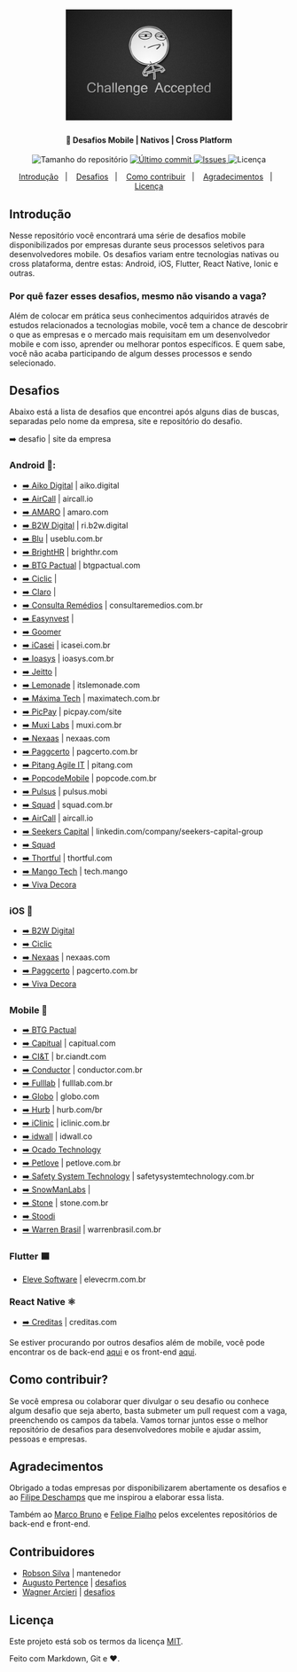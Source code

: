 <h1 align="center">
    <img alt="Desafio aceito" title="#challengeAccepted" src="challenge_accepted.jpg" width="300px" />
</h1>

<h4 align="center">
  📱 Desafios Mobile | Nativos | Cross Platform
</h4>
<p align="center">
  <img alt="Tamanho do repositório" src="https://img.shields.io/github/repo-size/robsonsilv4/desafios-mobile">
  
  <a href="https://github.com/robsonsilv4/desafios-mobile/master">
    <img alt="Último commit" src="https://img.shields.io/github/last-commit/robsonsilv4/desafios-mobile">
  </a>

  <a href="https://github.com/robsonsilv4/desafios-mobile/issues">
    <img alt="Issues" src="https://img.shields.io/github/issues/robsonsilv4/desafios-mobile">
  </a>

  <img alt="Licença" src="https://img.shields.io/badge/license-MIT-brightgreen">
</p>

<p align="center">
  <a href="#introdução">Introdução</a>&nbsp;&nbsp;&nbsp;|&nbsp;&nbsp;&nbsp;
  <a href="#desafios">Desafios</a>&nbsp;&nbsp;&nbsp;|&nbsp;&nbsp;&nbsp;
  <a href="#como-contribuir">Como contribuir</a>&nbsp;&nbsp;&nbsp;|&nbsp;&nbsp;&nbsp;
  <a href="#agradecimentos">Agradecimentos</a>&nbsp;&nbsp;&nbsp;|&nbsp;&nbsp;&nbsp;
  <a href="#licença">Licença</a>
</p>

## Introdução

Nesse repositório você encontrará uma série de desafios mobile disponibilizados por empresas durante seus processos seletivos para desenvolvedores mobile. Os desafios variam entre tecnologias nativas ou cross plataforma, dentre estas: Android, iOS, Flutter, React Native, Ionic e outras.

### Por quê fazer esses desafios, mesmo não visando a vaga?

Além de colocar em prática seus conhecimentos adquiridos através de estudos relacionados a tecnologias mobile, você tem a chance de descobrir o que as empresas e o mercado mais requisitam em um desenvolvedor mobile e com isso, aprender ou melhorar pontos específicos. E quem sabe, você não acaba participando de algum desses processos e sendo selecionado.

## Desafios

Abaixo está a lista de desafios que encontrei após alguns dias de buscas, separadas pelo nome da empresa, site e repositório do desafio.

➡️ desafio | site da empresa

### Android 📱:

- [➡️ Aiko Digital](github.com/aikodigital/teste-android-estagio-v1) | aiko.digital
- [➡️ AirCall](github.com/aircall/android-test) | aircall.io
- [➡️ AMARO](github.com/amaroteam/mobile-android-challenge) | amaro.com
- [➡️ B2W Digital](github.com/b2w-marketplace/challenge-android) | ri.b2w.digital
- [➡️ Blu](github.com/Pagnet/desafio-front-android) | useblu.com.br
- [➡️ BrightHR](github.com/brighthr/TechnicalTest.Android) | brighthr.com
- [➡️ BTG Pactual](github.com/btgpactualdigitaldev/android-challenge-BTG) | btgpactual.com
- [➡️ Ciclic](https://github.com/ciclic/test-android) | 
- [➡️ Claro](https://github.com/mobile-clarobrasil/claro-brasil-challenge-android) | 
- [➡️ Consulta Remédios](github.com/ConsultaRemedios/mobile-android-challenge) | consultaremedios.com.br
- [➡️ Easynvest](github.com/easynvest/teste-android) |
- [➡️ Goomer](github.com/goomerdev/job-dev-android-interview)
- [➡️ iCasei](github.com/icasei/teste-android-developer) | icasei.com.br
- [➡️ Ioasys](bitbucket.org/ioasys/empresas-android/src/master) | ioasys.com.br
- [➡️ Jeitto](github.com/Jeitto/Android-Challenge) |
- [➡️ Lemonade](github.com/LemonadeTech/DesafioAndroid) | itslemonade.com
- [➡️ Máxima Tech](github.com/talentosmaxima/Android) | maximatech.com.br
- [➡️ PicPay](github.com/mobilepicpay/desafio-android) | picpay.com/site
- [➡️ Muxi Labs](github.com/muxidev/desafio-android) | muxi.com.br
- [➡️ Nexaas](github.com/myfreecomm/desafio-mobile-android) | nexaas.com
- [➡️ Paggcerto](github.com/paggcerto-sa/desafios/blob/master/mobile-android.md) | pagcerto.com.br
- [➡️ Pitang Agile IT](github.com/pitangagile/desafio-android) | pitang.com
- [➡️ PopcodeMobile](github.com/PopcodeMobile/desafio-android) | popcode.com.br
- [➡️ Pulsus](github.com/pulsus-mobi/desafio-pulsus-mobile) | pulsus.mobi
- [➡️ Squad](github.com/squadbr/Desafio-Android) | squad.com.br
- [➡️ AirCall](github.com/aircall/android-test) | aircall.io
- [➡️ Seekers Capital](github.com/SeekersAdvisorsLabs/hr-mobile-android-test) | linkedin.com/company/seekers-capital-group
- [➡️ Squad](github.com/squadbr/Desafio-Android)
- [➡️ Thortful](github.com/mhasanali/ThortfulTest) | thortful.com
- [➡️ Mango Tech](github.com/mango-tech/RickAndMortyApp) | tech.mango
- [➡️ Viva Decora](github.com/vivadecora/vd-android-test)

### iOS 🍎

- [➡️ B2W Digital](https://github.com/b2w-marketplace/challenge-ios)
- [➡️ Ciclic](https://github.com/ciclic/test-ios)
- [➡️ Nexaas](github.com/myfreecomm/desafio-mobile-ios) | nexaas.com
- [➡️ Paggcerto](github.com/paggcerto-sa/desafios/blob/master/mobile-ios.md) | pagcerto.com.br
- [➡️ Viva Decora](https://github.com/vivadecora/ios-teste)

### Mobile 🚀

- [➡️ BTG Pactual](https://github.com/btgpactualdigitaldev/mobile-challenge)
- [➡️ Capitual](https://github.com/capitual/mobile-challenge) | capitual.com
- [➡️ CI&T](github.com/ciandt-mobile/desafio-mobile) | br.ciandt.com
- [➡️ Conductor](github.com/marketpayconductor/desafio-mobile) | conductor.com.br
- [➡️ Fulllab](github.com/fulllabS2totalcommit/desafio-mobile) | fulllab.com.br
- [➡️ Globo](github.com/globoi/globoplay-desafio-mobile) | globo.com
- [➡️ Hurb](github.com/hurbcom/challenge-alpha) | hurb.com/br
- [➡️ iClinic](github.com/iclinic/api-desafio-mobile) | iclinic.com.br
- [➡️ idwall](github.com/idwall/desafios-iddog/tree/master/mobile) | idwall.co
- [➡️ Ocado Technology](https://github.com/ocadotechnology/mobile-challenge)
- [➡️ Petlove](github.com/petlove/vagas/tree/master/mobile) | petlove.com.br
- [➡️ Safety System Technology](github.com/safetysystemtechnology/desafio-mobile) | safetysystemtechnology.com.br
- [➡️ SnowManLabs](https://github.com/snowmanlabs/mobile-challenge) | 
- [➡️ Stone](https://github.com/stone-payments/desafio-mobile) | stone.com.br
- [➡️ Stoodi](github.com/stoodibr/mobile-challenge)
- [➡️ Warren Brasil](github.com/warrenbrasil/desafio-warren-mobile) | warrenbrasil.com.br

### Flutter 🟦

- [Eleve Software](github.com/eleve-software/desafio-flutter) | elevecrm.com.br

### React Native ⚛️

- [➡️ Creditas](github.com/Creditas/challenge/tree/master/mobile-react-native) | creditas.com

Se estiver procurando por outros desafios além de mobile, você pode encontrar os de back-end [aqui](https://github.com/CollabCodeTech/backend-challenges) e os front-end [aqui](https://github.com/felipefialho/frontend-challenges).

## Como contribuir?

Se você empresa ou colaborar quer divulgar o seu desafio ou conhece algum desafio que seja aberto, basta submeter um pull request com a vaga, preenchendo os campos da tabela. Vamos tornar juntos esse o melhor repositório de desafios para desenvolvedores mobile e ajudar assim, pessoas e empresas.

## Agradecimentos

Obrigado a todas empresas por disponibilizarem abertamente os desafios e ao [Filipe Deschamps](https://github.com/filipedeschamps) que me inspirou a elaborar essa lista.

Também ao [Marco Bruno](https://github.com/MarcoBrunoBR) e [Felipe Fialho](https://github.com/felipefialho) pelos excelentes repositórios de back-end e front-end.

## Contribuidores

- [Robson Silva](github.com/robsonsilv4) | mantenedor
- [Augusto Pertence](github.com/Pertence) | [desafios](https://github.com/robsonsilv4/mobile-challenges/pull/1)
- [Wagner Arcieri](github.com/wagarcdev) | [desafios](https://github.com/robsonsilv4/mobile-challenges/pull/3)

## Licença

Este projeto está sob os termos da licença [MIT](./LICENSE).

Feito com Markdown, Git e ❤️.
